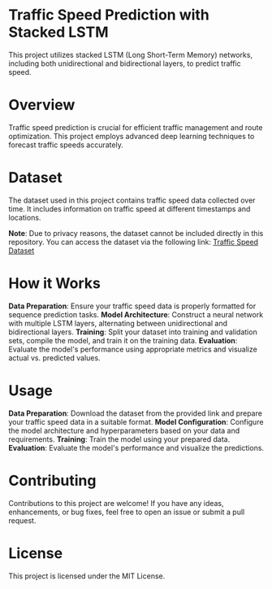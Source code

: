 # Traffic Speed Prediction with Stacked LSTM
This project utilizes stacked LSTM (Long Short-Term Memory) networks, including both unidirectional and bidirectional layers, to predict traffic speed.

# Overview
Traffic speed prediction is crucial for efficient traffic management and route optimization. This project employs advanced deep learning techniques to forecast traffic speeds accurately.

# Dataset
The dataset used in this project contains traffic speed data collected over time. It includes information on traffic speed at different timestamps and locations.

**Note**: Due to privacy reasons, the dataset cannot be included directly in this repository. You can access the dataset via the following link: [Traffic Speed Dataset](https://drive.google.com/drive/folders/1E-rRwIPFDZcTWc7zZDcyd4XbIgecW97q)

# How it Works
**Data Preparation**: Ensure your traffic speed data is properly formatted for sequence prediction tasks.
**Model Architecture**: Construct a neural network with multiple LSTM layers, alternating between unidirectional and bidirectional layers.
**Training**: Split your dataset into training and validation sets, compile the model, and train it on the training data.
**Evaluation**: Evaluate the model's performance using appropriate metrics and visualize actual vs. predicted values.
# Usage
**Data Preparation**: Download the dataset from the provided link and prepare your traffic speed data in a suitable format.
**Model Configuration**: Configure the model architecture and hyperparameters based on your data and requirements.
**Training**: Train the model using your prepared data.
**Evaluation**: Evaluate the model's performance and visualize the predictions.
# Contributing
Contributions to this project are welcome! If you have any ideas, enhancements, or bug fixes, feel free to open an issue or submit a pull request.

# License
This project is licensed under the MIT License.
